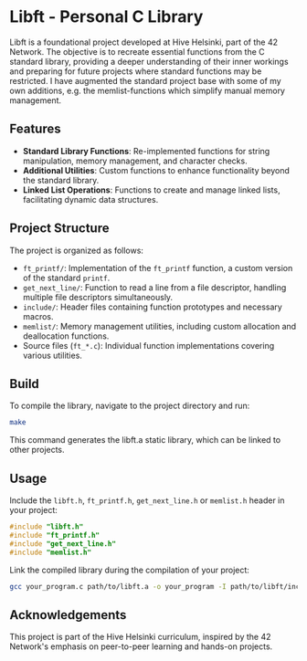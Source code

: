 # Libft - Personal C Library

Libft is a foundational project developed at Hive Helsinki, part of the 42 Network. The objective is to recreate essential functions from the C standard library, providing a deeper understanding of their inner workings and preparing for future projects where standard functions may be restricted. I have augmented the standard project base with some of my own additions, e.g. the memlist-functions which simplify manual memory management.

## Features

- **Standard Library Functions**: Re-implemented functions for string manipulation, memory management, and character checks.
- **Additional Utilities**: Custom functions to enhance functionality beyond the standard library.
- **Linked List Operations**: Functions to create and manage linked lists, facilitating dynamic data structures.

## Project Structure

The project is organized as follows:

- `ft_printf/`: Implementation of the `ft_printf` function, a custom version of the standard `printf`.
- `get_next_line/`: Function to read a line from a file descriptor, handling multiple file descriptors simultaneously.
- `include/`: Header files containing function prototypes and necessary macros.
- `memlist/`: Memory management utilities, including custom allocation and deallocation functions.
- Source files (`ft_*.c`): Individual function implementations covering various utilities.

## Build

To compile the library, navigate to the project directory and run:

```bash
make
```
This command generates the libft.a static library, which can be linked to other projects.

## Usage
Include the `libft.h`, `ft_printf.h`, `get_next_line.h` or `memlist.h` header in your project:
```C
#include "libft.h"
#include "ft_printf.h"
#include "get_next_line.h"
#include "memlist.h"

```
Link the compiled library during the compilation of your project:
```bash
gcc your_program.c path/to/libft.a -o your_program -I path/to/libft/include
```

## Acknowledgements
This project is part of the Hive Helsinki curriculum, inspired by the 42 Network's emphasis on peer-to-peer learning and hands-on projects.